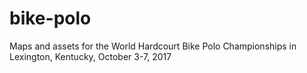 # bike-polo
Maps and assets for the World Hardcourt Bike Polo Championships in Lexington, Kentucky, October 3-7, 2017
